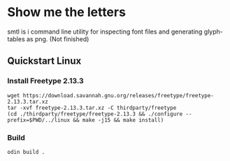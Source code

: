 # Show me the letters

smtl is i command line utility for inspecting font files and generating glyph-tables as png. (Not finished)

## Quickstart Linux

### Install Freetype 2.13.3

```console
wget https://download.savannah.gnu.org/releases/freetype/freetype-2.13.3.tar.xz
tar -xvf freetype-2.13.3.tar.xz -C thirdparty/freetype
(cd ./thirdparty/freetype/freetype-2.13.3 && ./configure --prefix=$PWD/../linux && make -j15 && make install)
```

### Build

```console
odin build .
```

